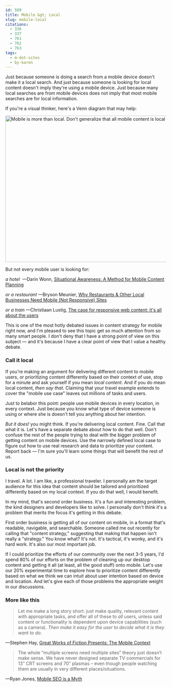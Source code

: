 ```yaml
---
id: 509
title: Mobile &gt; Local
slug: mobile-local
citations:
  - 336
  - 337
  - 761
  - 762
  - 763
tags:
  - m-dot-sites
  - by-karen
---
```

Just because someone is doing a search from a mobile device doesn't make it a local search. And just because someone is looking for local content doesn't imply they're using a mobile device. Just because many local searches are from mobile devices does not imply that most mobile searches are for local information. 


If you're a visual thinker, here's a Venn diagram that may help:

<a href="http://karenmcgrane.com/wp-content/uploads/2015/09/mobile-not-local-venn.png"><img src="http://karenmcgrane.com/wp-content/uploads/2015/09/mobile-not-local-venn-700x458.png" alt="Mobile is more than local. Don&#039;t generalize that all mobile content is local content." width="700" height="458" class="alignnone size-medium wp-image-339" /></a>

But not every mobile user is looking for:

<em>a hotel </em>
—Darin Wonn, <a href="http://johnnyholland.org/2012/07/situational-awareness-a-method-for-mobile-content-planning/">Situational Awareness: A Method for Mobile Content Planning</a>

<em>or a restaurant</em>
—Bryson Meunier, <a href="http://searchengineland.com/why-restaurants-and-other-local-businesses-need-mobile-not-responsive-sites-122002">Why Restaurants &amp; Other Local Businesses Need Mobile (Not Responsive) Sites</a>

<em>or a train</em>
—Christiaan Lustig, <a href="https://www.creativebloq.com/mobile/case-responsive-web-content-its-all-about-users-7126217">The case for responsive web content: it's all about the users</a>

This is one of the most hotly debated issues in content strategy for mobile right now, and I'm pleased to see this topic get so much attention from so many smart people. I don't deny that I have a strong point of view on this subject — and it's because I have a clear point of view that I value a healthy debate.

<h3>Call it local</h3>
If you're making an argument for delivering different content to mobile users, or prioritizing content differently based on their context of use, stop for a minute and ask yourself if you mean <em>local content</em>. And if you do mean local content, <em>then say that. </em>Claiming that your travel example extends to cover the "mobile use case" leaves out millions of tasks and users.

Just to belabor this point: people use mobile devices in every location, in every context. Just because you know what type of device someone is using or where she is doesn't tell you anything about her intention.

<em>But it does!</em> you might think. If you're delivering local content. Fine. Call that what it is. Let's have a separate debate about how to do that well. Don't confuse the rest of the people trying to deal with the bigger problem of getting content on mobile devices. Use the narrowly defined local case to figure out how to use real research and data to prioritize your content. Report back — I'm sure you'll learn some things that will benefit the rest of us.
<h3>Local is not the priority</h3>
I travel. A lot. I am like, a professional traveler. I personally am the target audience for this idea that content should be tailored and prioritized differently based on my local context. If you do that well, I would benefit.

In my mind, that's second order business. It's a fun and interesting problem, the kind designers and developers like to solve. I personally don't think it's a problem that merits the focus it's getting in this debate.

First order business is getting all of our content on mobile, in a format that's readable, navigable, and searchable. Someone called me out recently for calling that "content strategy," suggesting that making that happen isn't really a "strategy." You know what? It's not. It's tactical, it's wonky, and it's hard work. It's also our most important job.

If I could prioritize the efforts of our community over the next 3-5 years, I'd spend 80% of our efforts on the problem of cleaning up our desktop content and getting it all (at least, all the good stuff) onto mobile. Let's use our 20% experimental time to explore how to prioritize content differently based on what we think we can intuit about user intention based on device and location. And let's give each of those problems the appropriate weight in our discussions.

<h3>More like this</h3>

<blockquote>Let me make a long story short: just make quality, relevant content with appropriate tasks, and offer all of these to <em>all</em> users, unless said content or functionality is dependent upon device capabilities (such as a camera). <em>Then make it easy for the user to decide what it is they want to do.</blockquote>

</em>—Stephen Hay, <a href="http://www.the-haystack.com/2012/07/09/great-works-of-fiction-presents-the-mobile-context/">Great Works of Fiction Presents: The Mobile Context</a>

<blockquote>The whole “multiple screens need multiple sites” theory just doesn’t make sense. We have never designed separate TV commercials for 13″ CRT screens and 70″ plasmas – even though people watching them are usually in very different places/situations.</blockquote>

—Ryan Jones, <a href="http://www.searchenginejournal.com/mobile-seo-is-a-myth/35012/">Mobile SEO is a Myth</a>
